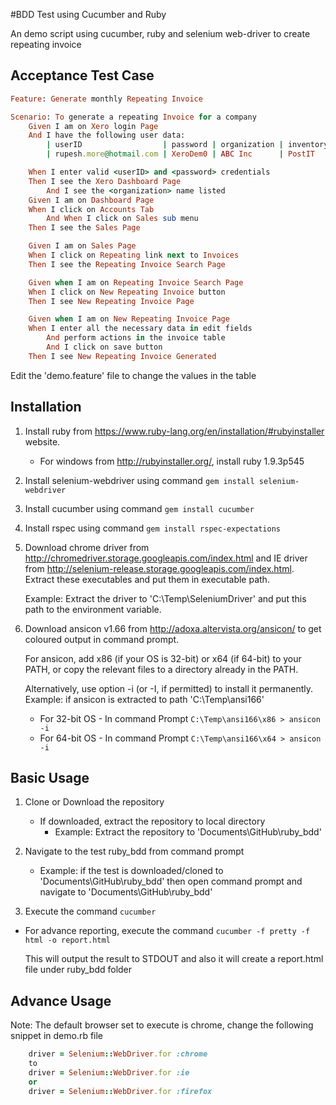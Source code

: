 #BDD Test using Cucumber and Ruby

An demo script using cucumber, ruby and selenium web-driver to create repeating invoice

## Acceptance Test Case

```ruby
Feature: Generate monthly Repeating Invoice

Scenario: To generate a repeating Invoice for a company
	Given I am on Xero login Page
	And I have the following user data:
		| userID				  | password | organization | inventoryItem |
		| rupesh.more@hotmail.com | XeroDem0 | ABC Inc		| PostIT 		|

	When I enter valid <userID> and <password> credentials
	Then I see the Xero Dashboard Page
		And I see the <organization> name listed
	Given I am on Dashboard Page
	When I click on Accounts Tab
		And When I click on Sales sub menu
	Then I see the Sales Page

	Given I am on Sales Page
	When I click on Repeating link next to Invoices
	Then I see the Repeating Invoice Search Page

	Given when I am on Repeating Invoice Search Page
	When I click on New Repeating Invoice button
	Then I see New Repeating Invoice Page

	Given when I am on New Repeating Invoice Page
	When I enter all the necessary data in edit fields
		And perform actions in the invoice table
		And I click on save button
	Then I see New Repeating Invoice Generated
```
Edit the 'demo.feature' file to change the values in the table

## Installation
1. Install ruby from https://www.ruby-lang.org/en/installation/#rubyinstaller website.
   - For windows from http://rubyinstaller.org/, install ruby 1.9.3p545
2. Install selenium-webdriver using command ```gem install selenium-webdriver```
3. Install cucumber using command ```gem install cucumber```
4. Install rspec using command ```gem install rspec-expectations```
5. Download chrome driver from http://chromedriver.storage.googleapis.com/index.html and IE driver from http://selenium-release.storage.googleapis.com/index.html. Extract these executables and put them in executable path.

   Example: Extract the driver to 'C:\Temp\SeleniumDriver\' and put this path to the environment variable.
6. Download ansicon v1.66 from http://adoxa.altervista.org/ansicon/ to get coloured output in command prompt.

	For ansicon, add x86 (if your OS is 32-bit) or x64 (if 64-bit) to your PATH, or copy the relevant files to a directory already in the PATH.
	
	Alternatively, use option -i (or -I, if permitted) to install it permanently.  
	Example: if ansicon is extracted to path 'C:\Temp\ansi166' 
	- For 32-bit OS - In command Prompt ```C:\Temp\ansi166\x86 > ansicon -i```
	- For 64-bit OS - In command Prompt ```C:\Temp\ansi166\x64 > ansicon -i```

## Basic Usage
1. Clone or Download the repository
   - If downloaded, extract the repository to local directory
     * Example: Extract the repository to 'Documents\GitHub\ruby_bdd'

2. Navigate to the test ruby_bdd from command prompt
   * Example: if the test is downloaded/cloned to 'Documents\GitHub\ruby_bdd' then open command prompt and navigate to 'Documents\GitHub\ruby_bdd'
3. Execute the command ```cucumber```
  - For advance reporting, execute the command ```cucumber -f pretty -f html -o report.html```

     This will output the result to STDOUT and also it will create a report.html file under ruby_bdd folder

## Advance Usage
Note: The default browser set to execute is chrome, change the following snippet in demo.rb file
```ruby
	driver = Selenium::WebDriver.for :chrome
	to 
	driver = Selenium::WebDriver.for :ie
	or
	driver = Selenium::WebDriver.for :firefox
```
